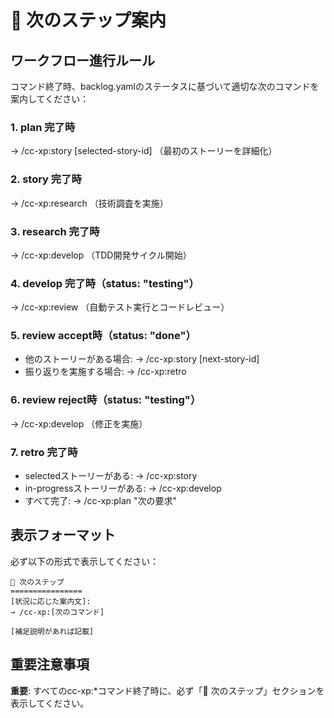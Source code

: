 # 🚀 次のステップ案内

## ワークフロー進行ルール

コマンド終了時、backlog.yamlのステータスに基づいて適切な次のコマンドを案内してください：

### 1. plan 完了時

→ /cc-xp:story [selected-story-id]
（最初のストーリーを詳細化）

### 2. story 完了時

→ /cc-xp:research
（技術調査を実施）

### 3. research 完了時

→ /cc-xp:develop
（TDD開発サイクル開始）

### 4. develop 完了時（status: "testing"）

→ /cc-xp:review
（自動テスト実行とコードレビュー）

### 5. review accept時（status: "done"）

- 他のストーリーがある場合:
  → /cc-xp:story [next-story-id]
- 振り返りを実施する場合:
  → /cc-xp:retro

### 6. review reject時（status: "testing"）

→ /cc-xp:develop
（修正を実施）

### 7. retro 完了時

- selectedストーリーがある:
  → /cc-xp:story
- in-progressストーリーがある:
  → /cc-xp:develop
- すべて完了:
  → /cc-xp:plan "次の要求"

## 表示フォーマット

必ず以下の形式で表示してください：

```
🚀 次のステップ
================
[状況に応じた案内文]:
→ /cc-xp:[次のコマンド]

[補足説明があれば記載]
```

## 重要注意事項

**重要**: すべてのcc-xp:*コマンド終了時に、必ず「🚀 次のステップ」セクションを表示してください。
